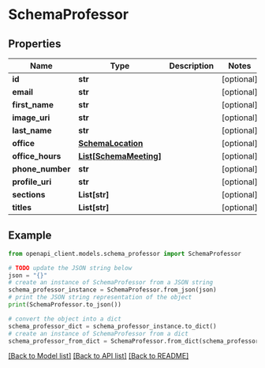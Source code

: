 # SchemaProfessor


## Properties

Name | Type | Description | Notes
------------ | ------------- | ------------- | -------------
**id** | **str** |  | [optional] 
**email** | **str** |  | [optional] 
**first_name** | **str** |  | [optional] 
**image_uri** | **str** |  | [optional] 
**last_name** | **str** |  | [optional] 
**office** | [**SchemaLocation**](SchemaLocation.md) |  | [optional] 
**office_hours** | [**List[SchemaMeeting]**](SchemaMeeting.md) |  | [optional] 
**phone_number** | **str** |  | [optional] 
**profile_uri** | **str** |  | [optional] 
**sections** | **List[str]** |  | [optional] 
**titles** | **List[str]** |  | [optional] 

## Example

```python
from openapi_client.models.schema_professor import SchemaProfessor

# TODO update the JSON string below
json = "{}"
# create an instance of SchemaProfessor from a JSON string
schema_professor_instance = SchemaProfessor.from_json(json)
# print the JSON string representation of the object
print(SchemaProfessor.to_json())

# convert the object into a dict
schema_professor_dict = schema_professor_instance.to_dict()
# create an instance of SchemaProfessor from a dict
schema_professor_from_dict = SchemaProfessor.from_dict(schema_professor_dict)
```
[[Back to Model list]](../README.md#documentation-for-models) [[Back to API list]](../README.md#documentation-for-api-endpoints) [[Back to README]](../README.md)


